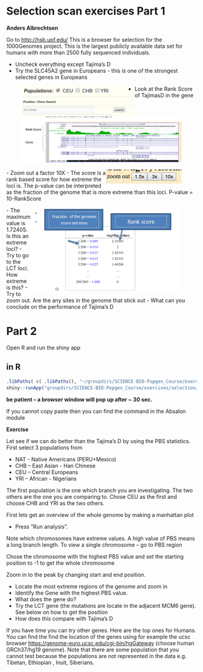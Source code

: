 # Selection scan exercises Part 1
**Anders Albrechtsen**


Go to http://hsb.upf.edu/
This is a browser for selection for the 1000Genomes project. This is the largest publicly available data set for humans with more than 2500 fully sequenced individuals. 

  - Uncheck everything except Tajima’s D
  - Try the SLC45A2 gene in Europeans - this is one of the strongest selected genes in Europeans
 
 <figure>
  <img  align="left" src="fig1.png" alt="" width=300 title="">
 </figure>
 
  <figure>
  <img  align="left" src="fig2.png" alt="" width=300 title="">
 </figure>
 
  - Look at the Rank Score of TajimasD in the gene
 <figure>
  <img  src="fig3.png" alt="" width=800 title="">
 </figure>




 <figure>   <img  align="right" src="fig4.png" alt="" width=200 title="">  </figure>  
  - Zoom out a factor 10X 
  - The score is a rank based score for how extreme the loci is. The p-value can be interpreted as the fraction of the genome that is more extreme than this loci.  P-value = 10-RankScore
   <figure>
  <img  align="right" src="fig5.png" alt="" width=400 title="">
 </figure>
  - The maximum value is 1.72405.  Is this an extreme loci?
  - Try to go to the LCT loci. How extreme is this?
  - Try to zoom out. Are the any sites in the genome that stick out
  - What can you conclude on the performance of Tajima’s D

# Part 2

Open R and run the shiny app
## in R 
```R
.libPaths( c( .libPaths(), "~/groupdirs/SCIENCE-BIO-Popgen_Course/exercises/Rlib/") )
shiny::runApp("groupdirs/SCIENCE-BIO-Popgen_Course/exercises/selection/selectionScan/")
```
**be patient – a browser window will pop up after ~ 30 sec.**

If you cannot copy paste then you can find the command in the Absalon module


**Exercise**

Let see if we can do better than the Tajima’s D by using the PBS statistics. First select 3 populations from 
  - NAT - Native Americans (PERU+Mexico)
  - CHB – East Asian - Han Chinese
  - CEU – Central Europeans
  - YRI – African - Nigerians
  
The first population is the one which branch you are investigating. The two others are the one you are comparing to. Chose CEU as the first and choose CHB and YRI as the two others. 

First lets get an overview of the whole genome by making a manhattan plot
  - Press “Run analysis”. 

Note which chromosomes have extreme values. A high value of PBS means a long branch length. 
To view a single chromosome – go to PBS region

Chose the chromosome with the highest PBS value and set the starting position to -1 to get the whole chromosome

Zoom in to the peak by changing start and end position. 

  - Locate the most extreme regions of the genome and zoom in
  - Identify the Gene with the highest PBS value.  
  - What does the gene do?
  - Try the LCT gene (the mutations are locate in the adjacent MCM6 gene). See below on how to get the position
  - How does this compare with Tajima’s D
  
If you have time you can try other genes. Here are the top ones for Humans. You can find the find the location of the genes using for example the ucsc browser https://genome-euro.ucsc.edu/cgi-bin/hgGateway   (choose human GRCh37/hg19 genome). Note that there are some population that you cannot test because the populations are not represented in the data e.g. Tibetan, Ethiopian , Inuit, Siberians.




